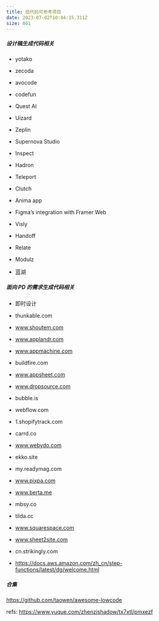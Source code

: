 ```yaml
---
title: 低代码可参考项目
date: 2023-07-02T10:04:15.311Z
size: 861
---
```

##### 设计稿生成代码相关

- yotako

- zecoda
- avocode
- codefun
- Quest AI
- Uizard
- Zeplin
- Supernova Studio
- Inspect
- Hadron
- Teleport
- Clutch
- Anima app
- Figma’s integration with Framer Web
- Visly
- Handoff
- Relate
- Modulz
- 蓝湖



##### 面向 PD 的需求生成代码相关
- 即时设计

- thunkable.com
- www.shoutem.com
- www.applandr.com
- www.appmachine.com
- buildfire.com
- www.appsheet.com
- www.dropsource.com
- bubble.is
- webflow.com
- 1.shopifytrack.com
- carrd.co
- www.webydo.com
- ekko.site
- my.readymag.com
- www.pixpa.com
- www.berta.me
- mbsy.co
- tilda.cc
- www.squarespace.com
- www.sheet2site.com
- cn.strikingly.com
- https://docs.aws.amazon.com/zh_cn/step-functions/latest/dg/welcome.html



##### 合集

https://github.com/taowen/awesome-lowcode



refs:
https://www.yuque.com/zhenzishadow/tx7xtl/pmxezf
